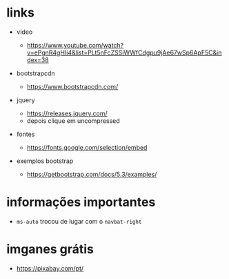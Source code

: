 # links
- vídeo
    - https://www.youtube.com/watch?v=ePgnR4gHIi4&list=PLt5nFcZSSiWWfCdgpu9jAe67wSp6ApF5C&index=38

- bootstrapcdn
    - https://www.bootstrapcdn.com/

- jquery
    - https://releases.jquery.com/
    - depois clique em uncompressed

- fontes
    - https://fonts.google.com/selection/embed

- exemplos bootstrap
    - https://getbootstrap.com/docs/5.3/examples/

# informações importantes
- `ms-auto` trocou de lugar com o `navbat-right`

# imganes grátis
- https://pixabay.com/pt/

